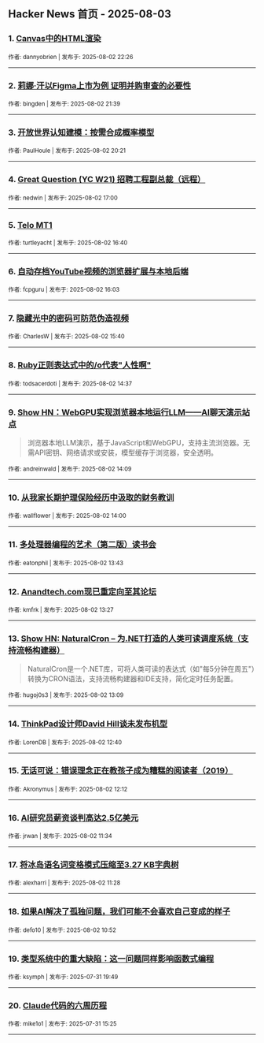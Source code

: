 ## Hacker News 首页 - 2025-08-03


### 1. [Canvas中的HTML渲染](https://news.ycombinator.com/item?id=44772177)

<sub>作者: dannyobrien | 发布于: 2025-08-02 22:26</sub>

---

### 2. [莉娜·汗以Figma上市为例 证明并购审查的必要性](https://news.ycombinator.com/item?id=44771808)

<sub>作者: bingden | 发布于: 2025-08-02 21:39</sub>

---

### 3. [开放世界认知建模：按需合成概率模型](https://news.ycombinator.com/item?id=44771060)

<sub>作者: PaulHoule | 发布于: 2025-08-02 20:21</sub>

---

### 4. [Great Question (YC W21) 招聘工程副总裁（远程）](https://news.ycombinator.com/item?id=44769231)

<sub>作者: nedwin | 发布于: 2025-08-02 17:00</sub>

---

### 5. [Telo MT1](https://news.ycombinator.com/item?id=44769039)

<sub>作者: turtleyacht | 发布于: 2025-08-02 16:40</sub>

---

### 6. [自动存档YouTube视频的浏览器扩展与本地后端](https://news.ycombinator.com/item?id=44768714)

<sub>作者: fcpguru | 发布于: 2025-08-02 16:03</sub>

---

### 7. [隐藏光中的密码可防范伪造视频](https://news.ycombinator.com/item?id=44768513)

<sub>作者: CharlesW | 发布于: 2025-08-02 15:40</sub>

---

### 8. [Ruby正则表达式中的/o代表"人性啊"](https://news.ycombinator.com/item?id=44767959)

<sub>作者: todsacerdoti | 发布于: 2025-08-02 14:37</sub>

---

### 9. [Show HN：WebGPU实现浏览器本地运行LLM——AI聊天演示站点](https://news.ycombinator.com/item?id=44767775)
> 浏览器本地LLM演示，基于JavaScript和WebGPU，支持主流浏览器。无需API密钥、网络请求或安装，模型缓存于浏览器，安全透明。

<sub>作者: andreinwald | 发布于: 2025-08-02 14:09</sub>

---

### 10. [从我家长期护理保险经历中汲取的财务教训](https://news.ycombinator.com/item?id=44767702)

<sub>作者: wallflower | 发布于: 2025-08-02 14:00</sub>

---

### 11. [多处理器编程的艺术（第二版）读书会](https://news.ycombinator.com/item?id=44767555)

<sub>作者: eatonphil | 发布于: 2025-08-02 13:43</sub>

---

### 12. [Anandtech.com现已重定向至其论坛](https://news.ycombinator.com/item?id=44767433)

<sub>作者: kmfrk | 发布于: 2025-08-02 13:27</sub>

---

### 13. [Show HN: NaturalCron – 为.NET打造的人类可读调度系统（支持流畅构建器）](https://news.ycombinator.com/item?id=44767304)
> NaturalCron是一个.NET库，可将人类可读的表达式（如"每5分钟在周五"）转换为CRON语法，支持流畅构建器和IDE支持，简化定时任务配置。

<sub>作者: hugoj0s3 | 发布于: 2025-08-02 13:09</sub>

---

### 14. [ThinkPad设计师David Hill谈未发布机型](https://news.ycombinator.com/item?id=44767125)

<sub>作者: LorenDB | 发布于: 2025-08-02 12:40</sub>

---

### 15. [无话可说：错误理念正在教孩子成为糟糕的阅读者（2019）](https://news.ycombinator.com/item?id=44766962)

<sub>作者: Akronymus | 发布于: 2025-08-02 12:12</sub>

---

### 16. [AI研究员薪资谈判高达2.5亿美元](https://news.ycombinator.com/item?id=44766758)

<sub>作者: jrwan | 发布于: 2025-08-02 11:34</sub>

---

### 17. [将冰岛语名词变格模式压缩至3.27 KB字典树](https://news.ycombinator.com/item?id=44766718)

<sub>作者: alexharri | 发布于: 2025-08-02 11:28</sub>

---

### 18. [如果AI解决了孤独问题，我们可能不会喜欢自己变成的样子](https://news.ycombinator.com/item?id=44766508)

<sub>作者: defo10 | 发布于: 2025-08-02 10:52</sub>

---

### 19. [类型系统中的重大缺陷：这一问题同样影响函数式编程](https://news.ycombinator.com/item?id=44749387)

<sub>作者: ksymph | 发布于: 2025-07-31 19:49</sub>

---

### 20. [Claude代码的六周历程](https://news.ycombinator.com/item?id=44746621)

<sub>作者: mike1o1 | 发布于: 2025-07-31 15:25</sub>

---
